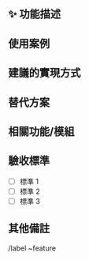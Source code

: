 ## ✨ 功能描述
<!-- 清楚描述您想要的功能 -->

## 使用案例
<!-- 描述這個功能的使用場景和價值 -->

## 建議的實現方式
<!-- 如果您有實現的想法，請在此描述 -->

## 替代方案
<!-- 您考慮過的其他替代方案 -->

## 相關功能/模組
<!-- 這個功能可能影響或依賴的現有功能/模組 -->

## 驗收標準
<!-- 定義這個功能完成的標準 -->
- [ ] 標準 1
- [ ] 標準 2
- [ ] 標準 3

## 其他備註
<!-- 任何其他相關資訊 -->

/label ~feature